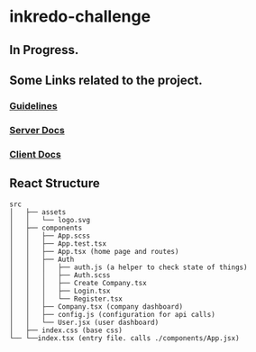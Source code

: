 # inkredo-challenge

## In Progress. 

## Some Links related to the project.

### [Guidelines](https://git.aniketbiprojit.me/Guidelines/)
### [Server Docs](https://github.com/aniketbiprojit/inkredo-challenge/blob/master/server/README.md)
### [Client Docs](https://github.com/aniketbiprojit/inkredo-challenge/blob/master/client/README.md)


## React Structure

```
src
│   ├── assets
│   │   └── logo.svg
│   ├── components
│   │   ├── App.scss
│   │   ├── App.test.tsx
│   │   ├── App.tsx (home page and routes)
│   │   ├── Auth
│   │   │   ├── auth.js (a helper to check state of things)
│   │   │   ├── Auth.scss
│   │   │   ├── Create Company.tsx
│   │   │   ├── Login.tsx
│   │   │   └── Register.tsx
│   │   ├── Company.tsx (company dashboard)
│   │   ├── config.js (configuration for api calls)
│   │   └── User.jsx (user dashboard)
│   ├── index.css (base css)
└── └──index.tsx (entry file. calls ./components/App.jsx)
```
